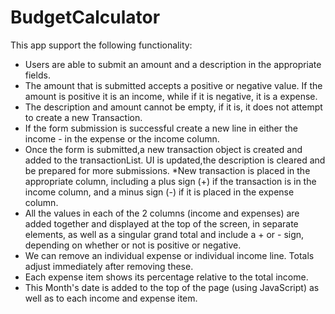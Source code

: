 # BudgetCalculator

This app support the following functionality:

* Users are able to submit an amount and a description in the appropriate fields.
* The amount that is submitted accepts a positive or negative value. If the amount is positive it is an income, while if it is negative, it is a expense.
* The description and amount cannot be empty, if it is, it does not attempt to create a new Transaction.
* If the form submission is successful create a new line in either the income - in the expense or the income column.
* Once the form is submitted,a new transaction object is created and added to the transactionList.
UI is updated,the description is cleared and be prepared for more submissions.
*New transaction is placed in the appropriate column, including a plus sign (+) if the transaction is in the income column, and a minus sign (-)
if it is placed in the expense column.
* All the values in each of the 2 columns (income and expenses) are  added together and displayed at the top of the screen, in separate elements,
 as well as a singular grand total and include a + or - sign, depending on whether or not is positive or negative.
* We can remove an individual expense or individual income line. Totals adjust immediately after removing these. 
* Each expense item shows its percentage relative to the total income.
* This Month's date is added to the top of the page (using JavaScript) as well as to each income and expense item. 
